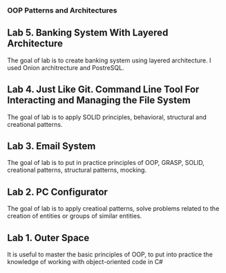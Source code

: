 ### OOP Patterns and Architectures

## Lab 5. Banking System With Layered Architecture
The goal of lab is to create banking system using layered architecture. I used Onion architrecture and PostreSQL.

## Lab 4. Just Like Git. Command Line Tool For Interacting and Managing the File System
The goal of lab is to apply SOLID principles, behavioral, structural and creational patterns.

## Lab 3. Email System
The goal of lab is to put in practice principles of OOP, GRASP, SOLID, creational patterns, structural patterns, mocking.

## Lab 2. PC Configurator
The goal of lab is to apply creatioal patterns, solve problems related to the creation of entities or groups of similar entities.

## Lab 1. Outer Space
It is useful to master the basic principles of OOP, to put into practice the knowledge of working with object-oriented code in C#






